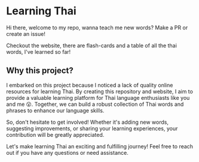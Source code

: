 # Learning Thai

Hi there, welcome to my repo, wanna teach me new words? Make a PR or create an issue!

Checkout the website, there are flash-cards and a table of all the thai words, I've learned so far!


## Why this project?

I embarked on this project because I noticed a lack of quality online resources for learning Thai. By creating this repository and website, I aim to provide a valuable learning platform for Thai language enthusiasts like you and me 😮. Together, we can build a robust collection of Thai words and phrases to enhance our language skills.

So, don't hesitate to get involved! Whether it's adding new words, suggesting improvements, or sharing your learning experiences, your contribution will be greatly appreciated.

Let's make learning Thai an exciting and fulfilling journey! Feel free to reach out if you have any questions or need assistance.
